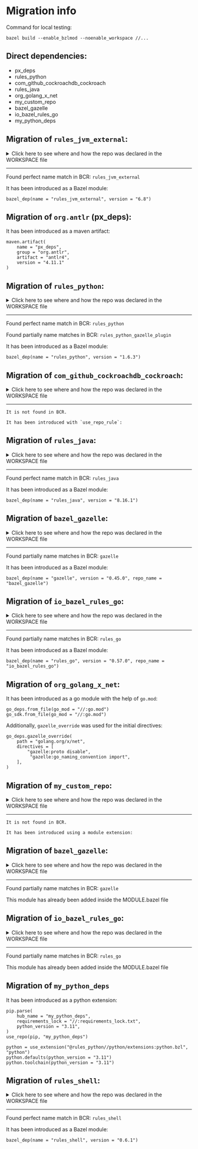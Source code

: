 # Migration info
Command for local testing:
```
bazel build --enable_bzlmod --noenable_workspace //...
```
## Direct dependencies:
* px_deps
* rules_python
* com_github_cockroachdb_cockroach
* rules_java
* org_golang_x_net
* my_custom_repo
* bazel_gazelle
* io_bazel_rules_go
* my_python_deps
## Migration of `rules_jvm_external`:

<details>
<summary>Click here to see where and how the repo was declared in the WORKSPACE file</summary>

#### Location
```python
Repository rules_jvm_external instantiated at:
  /usr/local/google/home/kotlaja/migration_tool/bazel-central-registry/tools/bzlmod_migration_test_examples/docs/WORKSPACE:91:13: in <toplevel>
Repository rule http_archive defined at:
  /usr/local/google/home/kotlaja/.cache/bazel/_bazel_kotlaja/2582b7ac5cec30526d328691d305d4e4/external/bazel_tools/tools/build_defs/repo/http.bzl:400:31: in <toplevel>

```

#### Definition
```python
load("@@bazel_tools//tools/build_defs/repo:http.bzl", "http_archive")
http_archive(
  name = "rules_jvm_external",
  url = "https://github.com/bazelbuild/rules_jvm_external/archive/4.5.zip",
  sha256 = "b17d7388feb9bfa7f2fa09031b32707df529f26c91ab9e5d909eb1676badd9a6",
  strip_prefix = "rules_jvm_external-4.5",
)
```
**Tip**: URLs usually show which version was used.
</details>

___
Found perfect name match in BCR: `rules_jvm_external`

It has been introduced as a Bazel module:

	bazel_dep(name = "rules_jvm_external", version = "6.8")
## Migration of `org.antlr` (px_deps):
It has been introduced as a maven artifact:

```
maven.artifact(
    name = "px_deps",
    group = "org.antlr",
    artifact = "antlr4",
    version = "4.11.1"
)
```
## Migration of `rules_python`:

<details>
<summary>Click here to see where and how the repo was declared in the WORKSPACE file</summary>

#### Location
```python
Repository rules_python instantiated at:
  /usr/local/google/home/kotlaja/migration_tool/bazel-central-registry/tools/bzlmod_migration_test_examples/docs/WORKSPACE:60:13: in <toplevel>
Repository rule http_archive defined at:
  /usr/local/google/home/kotlaja/.cache/bazel/_bazel_kotlaja/2582b7ac5cec30526d328691d305d4e4/external/bazel_tools/tools/build_defs/repo/http.bzl:400:31: in <toplevel>

```

#### Definition
```python
load("@@bazel_tools//tools/build_defs/repo:http.bzl", "http_archive")
http_archive(
  name = "rules_python",
  url = "https://github.com/bazelbuild/rules_python/releases/download/1.0.0/rules_python-1.0.0.tar.gz",
  sha256 = "4f7e2aa1eb9aa722d96498f5ef514f426c1f55161c3c9ae628c857a7128ceb07",
  strip_prefix = "rules_python-1.0.0",
)
```
**Tip**: URLs usually show which version was used.
</details>

___
Found perfect name match in BCR: `rules_python`

Found partially name matches in BCR: `rules_python_gazelle_plugin`

It has been introduced as a Bazel module:

	bazel_dep(name = "rules_python", version = "1.6.3")
## Migration of `com_github_cockroachdb_cockroach`:

<details>
<summary>Click here to see where and how the repo was declared in the WORKSPACE file</summary>

#### Location
```python
Repository com_github_cockroachdb_cockroach instantiated at:
  /usr/local/google/home/kotlaja/migration_tool/bazel-central-registry/tools/bzlmod_migration_test_examples/docs/WORKSPACE:118:13: in <toplevel>
Repository rule http_archive defined at:
  /usr/local/google/home/kotlaja/.cache/bazel/_bazel_kotlaja/2582b7ac5cec30526d328691d305d4e4/external/bazel_tools/tools/build_defs/repo/http.bzl:400:31: in <toplevel>

```

#### Definition
```python
load("@@bazel_tools//tools/build_defs/repo:http.bzl", "http_archive")
http_archive(
  name = "com_github_cockroachdb_cockroach",
  url = "https://github.com/cockroachdb/cockroach/archive/v22.1.6.tar.gz",
  sha256 = "6c3568ef244ce6b874694eeeecb83ed4f5d5dff6cf037c952ecde76828a6c502",
  strip_prefix = "cockroach-22.1.6",
)
```
**Tip**: URLs usually show which version was used.
</details>

___
	It is not found in BCR. 

	It has been introduced with `use_repo_rule`:

## Migration of `rules_java`:

<details>
<summary>Click here to see where and how the repo was declared in the WORKSPACE file</summary>

#### Location
```python
Repository rules_java instantiated at:
  /DEFAULT.WORKSPACE.SUFFIX:39:6: in <toplevel>
  /usr/local/google/home/kotlaja/.cache/bazel/_bazel_kotlaja/2582b7ac5cec30526d328691d305d4e4/external/bazel_tools/tools/build_defs/repo/utils.bzl:259:18: in maybe
Repository rule http_archive defined at:
  /usr/local/google/home/kotlaja/.cache/bazel/_bazel_kotlaja/2582b7ac5cec30526d328691d305d4e4/external/bazel_tools/tools/build_defs/repo/http.bzl:400:31: in <toplevel>

```

#### Definition
```python
load("@@bazel_tools//tools/build_defs/repo:http.bzl", "http_archive")
http_archive(
  name = "rules_java",
  urls = [
    "https://github.com/bazelbuild/rules_java/releases/download/7.6.1/rules_java-7.6.1.tar.gz"
  ],
  sha256 = "f8ae9ed3887df02f40de9f4f7ac3873e6dd7a471f9cddf63952538b94b59aeb3",
)
```
**Tip**: URLs usually show which version was used.
</details>

___
Found perfect name match in BCR: `rules_java`

It has been introduced as a Bazel module:

	bazel_dep(name = "rules_java", version = "8.16.1")
## Migration of `bazel_gazelle`:

<details>
<summary>Click here to see where and how the repo was declared in the WORKSPACE file</summary>

#### Location
```python
Repository bazel_gazelle instantiated at:
  /usr/local/google/home/kotlaja/migration_tool/bazel-central-registry/tools/bzlmod_migration_test_examples/docs/WORKSPACE:33:13: in <toplevel>
Repository rule http_archive defined at:
  /usr/local/google/home/kotlaja/.cache/bazel/_bazel_kotlaja/2582b7ac5cec30526d328691d305d4e4/external/bazel_tools/tools/build_defs/repo/http.bzl:400:31: in <toplevel>

```

#### Definition
```python
load("@@bazel_tools//tools/build_defs/repo:http.bzl", "http_archive")
http_archive(
  name = "bazel_gazelle",
  urls = [
    "https://mirror.bazel.build/github.com/bazelbuild/bazel-gazelle/releases/download/v0.37.0/bazel-gazelle-v0.37.0.tar.gz",
    "https://github.com/bazelbuild/bazel-gazelle/releases/download/v0.37.0/bazel-gazelle-v0.37.0.tar.gz"
  ],
  integrity = "sha256-12v3pg/YsFBEQJDfooN6Tq+YKeEWVhjuNdzspcvfWNU=",
)
```
**Tip**: URLs usually show which version was used.
</details>

___
Found partially name matches in BCR: `gazelle`

It has been introduced as a Bazel module:

	bazel_dep(name = "gazelle", version = "0.45.0", repo_name = "bazel_gazelle")
## Migration of `io_bazel_rules_go`:

<details>
<summary>Click here to see where and how the repo was declared in the WORKSPACE file</summary>

#### Location
```python
Repository io_bazel_rules_go instantiated at:
  /usr/local/google/home/kotlaja/migration_tool/bazel-central-registry/tools/bzlmod_migration_test_examples/docs/WORKSPACE:24:13: in <toplevel>
Repository rule http_archive defined at:
  /usr/local/google/home/kotlaja/.cache/bazel/_bazel_kotlaja/2582b7ac5cec30526d328691d305d4e4/external/bazel_tools/tools/build_defs/repo/http.bzl:400:31: in <toplevel>

```

#### Definition
```python
load("@@bazel_tools//tools/build_defs/repo:http.bzl", "http_archive")
http_archive(
  name = "io_bazel_rules_go",
  urls = [
    "https://mirror.bazel.build/github.com/bazelbuild/rules_go/releases/download/v0.48.0/rules_go-v0.48.0.zip",
    "https://github.com/bazelbuild/rules_go/releases/download/v0.48.0/rules_go-v0.48.0.zip"
  ],
  integrity = "sha256-M6zErg9wUC20uJPJ/B3Xqb+ZjCPn/yxFF3QdQEmpdvg=",
)
```
**Tip**: URLs usually show which version was used.
</details>

___
Found partially name matches in BCR: `rules_go`

It has been introduced as a Bazel module:

	bazel_dep(name = "rules_go", version = "0.57.0", repo_name = "io_bazel_rules_go")
## Migration of `org_golang_x_net`:
It has been introduced as a go module with the help of `go.mod`:

```
go_deps.from_file(go_mod = "//:go.mod")
go_sdk.from_file(go_mod = "//:go.mod")
```
Additionally, `gazelle_override` was used for the initial directives:

```
go_deps.gazelle_override(
    path = "golang.org/x/net",
    directives = [
        "gazelle:proto disable",
         "gazelle:go_naming_convention import",
    ],
)
```
## Migration of `my_custom_repo`:

<details>
<summary>Click here to see where and how the repo was declared in the WORKSPACE file</summary>

#### Location
```python
Repository my_custom_repo instantiated at:
  /usr/local/google/home/kotlaja/migration_tool/bazel-central-registry/tools/bzlmod_migration_test_examples/docs/WORKSPACE:114:16: in <toplevel>
  /usr/local/google/home/kotlaja/migration_tool/bazel-central-registry/tools/bzlmod_migration_test_examples/docs/macro_module_extension.bzl:21:20: in my_custom_macro
Repository rule _test_repo_rule defined at:
  /usr/local/google/home/kotlaja/migration_tool/bazel-central-registry/tools/bzlmod_migration_test_examples/docs/macro_module_extension.bzl:16:34: in <toplevel>

```

#### Definition
```python
load("//:macro_module_extension.bzl", "my_custom_macro")
my_custom_macro(
  name = "my_custom_repo",
)
```
**Tip**: URLs usually show which version was used.
</details>

___
	It is not found in BCR. 

	It has been introduced using a module extension:

## Migration of `bazel_gazelle`:

<details>
<summary>Click here to see where and how the repo was declared in the WORKSPACE file</summary>

#### Location
```python
Repository bazel_gazelle instantiated at:
  /usr/local/google/home/kotlaja/migration_tool/bazel-central-registry/tools/bzlmod_migration_test_examples/docs/WORKSPACE:33:13: in <toplevel>
Repository rule http_archive defined at:
  /usr/local/google/home/kotlaja/.cache/bazel/_bazel_kotlaja/2582b7ac5cec30526d328691d305d4e4/external/bazel_tools/tools/build_defs/repo/http.bzl:400:31: in <toplevel>

```

#### Definition
```python
load("@@bazel_tools//tools/build_defs/repo:http.bzl", "http_archive")
http_archive(
  name = "bazel_gazelle",
  urls = [
    "https://mirror.bazel.build/github.com/bazelbuild/bazel-gazelle/releases/download/v0.37.0/bazel-gazelle-v0.37.0.tar.gz",
    "https://github.com/bazelbuild/bazel-gazelle/releases/download/v0.37.0/bazel-gazelle-v0.37.0.tar.gz"
  ],
  integrity = "sha256-12v3pg/YsFBEQJDfooN6Tq+YKeEWVhjuNdzspcvfWNU=",
)
```
**Tip**: URLs usually show which version was used.
</details>

___
Found partially name matches in BCR: `gazelle`

This module has already been added inside the MODULE.bazel file
## Migration of `io_bazel_rules_go`:

<details>
<summary>Click here to see where and how the repo was declared in the WORKSPACE file</summary>

#### Location
```python
Repository io_bazel_rules_go instantiated at:
  /usr/local/google/home/kotlaja/migration_tool/bazel-central-registry/tools/bzlmod_migration_test_examples/docs/WORKSPACE:24:13: in <toplevel>
Repository rule http_archive defined at:
  /usr/local/google/home/kotlaja/.cache/bazel/_bazel_kotlaja/2582b7ac5cec30526d328691d305d4e4/external/bazel_tools/tools/build_defs/repo/http.bzl:400:31: in <toplevel>

```

#### Definition
```python
load("@@bazel_tools//tools/build_defs/repo:http.bzl", "http_archive")
http_archive(
  name = "io_bazel_rules_go",
  urls = [
    "https://mirror.bazel.build/github.com/bazelbuild/rules_go/releases/download/v0.48.0/rules_go-v0.48.0.zip",
    "https://github.com/bazelbuild/rules_go/releases/download/v0.48.0/rules_go-v0.48.0.zip"
  ],
  integrity = "sha256-M6zErg9wUC20uJPJ/B3Xqb+ZjCPn/yxFF3QdQEmpdvg=",
)
```
**Tip**: URLs usually show which version was used.
</details>

___
Found partially name matches in BCR: `rules_go`

This module has already been added inside the MODULE.bazel file
## Migration of `my_python_deps`
It has been introduced as a python extension:

```
pip.parse(
    hub_name = "my_python_deps",
    requirements_lock = "//:requirements_lock.txt",
    python_version = "3.11",
)
use_repo(pip, "my_python_deps")

python = use_extension("@rules_python//python/extensions:python.bzl", "python")
python.defaults(python_version = "3.11")
python.toolchain(python_version = "3.11")
```
## Migration of `rules_shell`:

<details>
<summary>Click here to see where and how the repo was declared in the WORKSPACE file</summary>

#### Location
```python
Repository rules_shell instantiated at:
  /usr/local/google/home/kotlaja/migration_tool/bazel-central-registry/tools/bzlmod_migration_test_examples/docs/WORKSPACE:14:13: in <toplevel>
Repository rule http_archive defined at:
  /usr/local/google/home/kotlaja/.cache/bazel/_bazel_kotlaja/2582b7ac5cec30526d328691d305d4e4/external/bazel_tools/tools/build_defs/repo/http.bzl:400:31: in <toplevel>

```

#### Definition
```python
load("@@bazel_tools//tools/build_defs/repo:http.bzl", "http_archive")
http_archive(
  name = "rules_shell",
  url = "https://github.com/bazelbuild/rules_shell/releases/download/v0.4.0/rules_shell-v0.4.0.tar.gz",
  sha256 = "3e114424a5c7e4fd43e0133cc6ecdfe54e45ae8affa14fadd839f29901424043",
  strip_prefix = "rules_shell-0.4.0",
)
```
**Tip**: URLs usually show which version was used.
</details>

___
Found perfect name match in BCR: `rules_shell`

It has been introduced as a Bazel module:

	bazel_dep(name = "rules_shell", version = "0.6.1")
